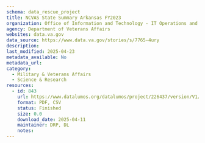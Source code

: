 ```yaml
---
schema: data_rescue_project 
title: NCVAS State Summary Arkansas FY2023
organization: Office of Information and Technology - IT Operations and Services (ITOPS)
agency: Department of Veterans Affairs
websites: data.va.gov
data_source: https://www.data.va.gov/stories/s/7765-4ury
description: 
last_modified: 2025-04-23
metadata_available: No
metadata_url: 
category:
  - Military & Veterans Affairs 
  - Science & Research 
resources:
  - id: 843
    url: https://www.datalumos.org/datalumos/project/226437/version/V1/view
    format: PDF, CSV
    status: Finished
    size: 0.0
    download_date: 2025-04-11
    maintainer: DRP, DL
    notes: 
---
```

